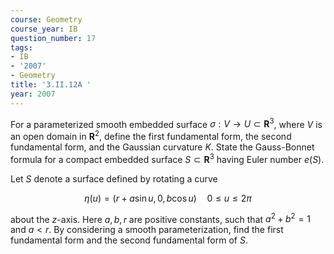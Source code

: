 ```yaml
---
course: Geometry
course_year: IB
question_number: 17
tags:
- IB
- '2007'
- Geometry
title: '3.II.12A '
year: 2007
---
```



For a parameterized smooth embedded surface $\sigma: V \rightarrow U \subset \mathbf{R}^{3}$, where $V$ is an open domain in $\mathbf{R}^{2}$, define the first fundamental form, the second fundamental form, and the Gaussian curvature $K$. State the Gauss-Bonnet formula for a compact embedded surface $S \subset \mathbf{R}^{3}$ having Euler number $e(S)$.

Let $S$ denote a surface defined by rotating a curve

$$\eta(u)=(r+a \sin u, 0, b \cos u) \quad 0 \leq u \leq 2 \pi$$

about the $z$-axis. Here $a, b, r$ are positive constants, such that $a^{2}+b^{2}=1$ and $a<r$. By considering a smooth parameterization, find the first fundamental form and the second fundamental form of $S$.